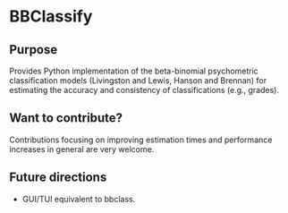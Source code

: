 # BBClassify
## Purpose
Provides Python implementation of the beta-binomial psychometric classification models (Livingston and Lewis, Hanson and Brennan) for estimating the accuracy and consistency of classifications (e.g., grades).

## Want to contribute?
Contributions focusing on improving estimation times and performance increases in general are very welcome.

## Future directions
- GUI/TUI equivalent to bbclass.
